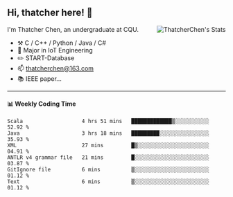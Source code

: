 ## Hi, thatcher here! :wave:

<img align="right" src="https://github-readme-stats.vercel.app/api?username=thatcherchen&title_color=333&text_color=777" alt="ThatcherChen's Stats" >

I'm Thatcher Chen, an undergraduate at CQU.

- :hammer_and_pick:  C / C++ / Python / Java / C# 
- :seedling:  Major in IoT Engineering
- :pencil2: START-Database
- :mailbox: thatcherchen@163.com
- :books: IEEE paper...

---

#### :bar_chart: Weekly Coding Time

<!--START_SECTION:waka-->

```text
Scala                   4 hrs 51 mins   █████████████▒░░░░░░░░░░░   52.92 %
Java                    3 hrs 18 mins   █████████░░░░░░░░░░░░░░░░   35.93 %
XML                     27 mins         █▒░░░░░░░░░░░░░░░░░░░░░░░   04.91 %
ANTLR v4 grammar file   21 mins         █░░░░░░░░░░░░░░░░░░░░░░░░   03.87 %
GitIgnore file          6 mins          ▒░░░░░░░░░░░░░░░░░░░░░░░░   01.12 %
Text                    6 mins          ▒░░░░░░░░░░░░░░░░░░░░░░░░   01.12 %
```

<!--END_SECTION:waka-->

